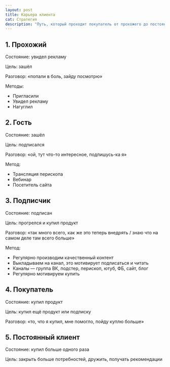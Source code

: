 ```yaml
---
layout: post
title: Карьера клиента
cat: Стратегия
description: "Путь, который проходит покупатель от прохожего до постоянного клиента"
---
```


## 1. Прохожий

Состояние: увидел рекламу

Цель: зашёл

Разговор: «попали в боль, зайду посмотрю»

Методы:

- Пригласили
- Увидел рекламу
- Нагуглил

## 2. Гость

Состояние: зашёл

Цель: подписался

Разговор: «ой, тут что-то интересное, подпишусь-ка я»

Метод:

- Трансляция перископа
- Вебинар
- Посетитель сайта

## 3. Подписчик

Состояние: подписан

Цель: прогрелся и купил продукт

Разговор: «так много всего, как же это теперь внедрять / знаю что на самом деле там всего больше»

Метод:

- Регулярно производим качественный контент
- Выкладываем на канал, это мотивирует подписаться и читать
- Каналы — группа ВК, подстер, перископ, ютуб, ФБ, сайт, блог
- Регулярно мотивируем купить

## 4. Покупатель

Состояние: купил продукт

Цель: купил ещё продукт или подписку

Разговор: «то, что я купил, мне помогло, пойду куплю больше»

## 5. Постоянный клиент

Состояние: купил больше одного раза

Цель: закрыть больше потребностей, дружить, получать рекомендации
